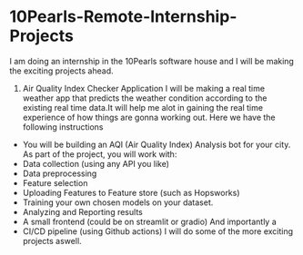 # 10Pearls-Remote-Internship-Projects
I am doing an internship in the 10Pearls software house and I will be making the exciting projects ahead.
1. Air Quality Index Checker Application
   I will be making a real time weather app that predicts the weather condition according to the existing real time data.It will help me alot in gaining the real time experience of how things are gonna working out.
Here we have the following instructions
- You will be building an AQI (Air Quality Index) Analysis bot for your city.
As part of the project, you will work with:
- Data collection (using any API you like)
- Data preprocessing
- Feature selection 
- Uploading Features to Feature store (such as Hopsworks)
- Training your own chosen models on your dataset.
- Analyzing and Reporting results
- A small frontend (could be on streamlit or gradio)
And importantly a
- CI/CD pipeline (using Github actions)
I will do some of the more exciting projects aswell.

